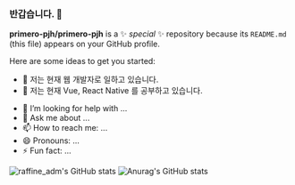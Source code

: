 ### 반갑습니다. 👋

**primero-pjh/primero-pjh** is a ✨ _special_ ✨ repository because its `README.md` (this file) appears on your GitHub profile.

Here are some ideas to get you started:

- 🔭 저는 현재 웹 개발자로 일하고 있습니다.
- 🌱 저는 현재 Vue, React Native 를 공부하고 있습니다.
<!--- 👯 I’m looking to collaborate on ...-->
- 🤔 I’m looking for help with ...
- 💬 Ask me about ...
- 📫 How to reach me: ...
- 😄 Pronouns: ...
- ⚡ Fun fact: ...

![raffine_adm's GitHub stats](https://github-readme-stats.vercel.app/api?username=raffine_adm&show_icons=true&theme=radical)
![Anurag's GitHub stats](https://github-readme-stats.vercel.app/api?username=사용자ID&show_icons=true&theme=radical)
